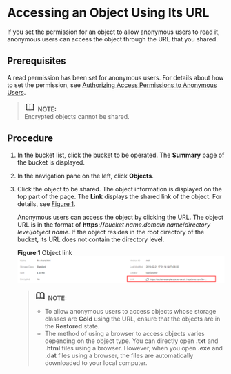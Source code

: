 # Accessing an Object Using Its URL<a name="obs_03_0319"></a>

If you set the permission for an object to allow anonymous users to read it, anonymous users can access the object through the URL that you shared.

## Prerequisites<a name="section30275088154354"></a>

A read permission has been set for anonymous users. For details about how to set the permission, see  [Authorizing Access Permissions to Anonymous Users](authorizing-access-permissions-to-anonymous-users.md).

>![](public_sys-resources/icon-note.gif) **NOTE:**   
>Encrypted objects cannot be shared.  

## Procedure<a name="section5800216"></a>

1.  In the bucket list, click the bucket to be operated. The  **Summary**  page of the bucket is displayed.
2.  In the navigation pane on the left, click  **Objects**.
3.  Click the object to be shared. The object information is displayed on the top part of the page. The  **Link**  displays the shared link of the object. For details, see  [Figure 1](#fig36534596192426).

    Anonymous users can access the object by clicking the URL. The object URL is in the format of  **https://**_bucket name_._domain name_/_directory level_/_object name_. If the object resides in the root directory of the bucket, its URL does not contain the directory level.

    **Figure  1**  Object link<a name="fig36534596192426"></a>  
    ![](figures/object-link.png "object-link")

    >![](public_sys-resources/icon-note.gif) **NOTE:**   
    >-   To allow anonymous users to access objects whose storage classes are  **Cold**  using the URL, ensure that the objects are in the  **Restored**  state.  
    >-   The method of using a browser to access objects varies depending on the object type. You can directly open  **.txt**  and  **.html**  files using a browser. However, when you open  **.exe**  and  **.dat**  files using a browser, the files are automatically downloaded to your local computer.  


